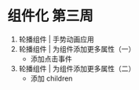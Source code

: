 # 组件化 第三周

1. 轮播组件 | 手势动画应用
2. 轮播组件 | 为组件添加更多属性（一）
   - 添加点击事件
3. 轮播组件 | 为组件添加更多属性（二）
   - 添加 children

